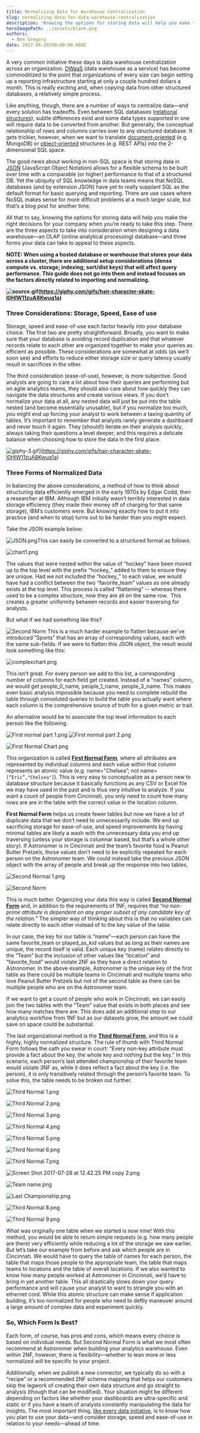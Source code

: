 ```yaml
---
title: Normalizing Data for Warehouse Centralization
slug: normalizing-data-for-data-warehouse-centralization
description: 'Knowing the options for storing data will help you make the right decisions for your company when you’re ready to take this step. '
heroImagePath: ../assets/blank.png
authors:
  - Ben Gregory
date: 2017-06-20T00:00:00.000Z
---
```


A very common initiative these days is data warehouse centralization across an organization. [DWaaS](https://searchdatamanagement.techtarget.com/definition/data-warehouse-as-a-service-DWaaS) (data warehouse as a service) has become commoditized to the point that organizations of every size can begin setting up a reporting infrastructure starting at only a couple hundred dollars a month. This is really exciting and, when copying data from other structured databases, a relatively simple process.

Like anything, though, there are a number of ways to centralize data—and every solution has tradeoffs. Even between SQL databases ([relational structures](https://en.wikipedia.org/wiki/SQL)), subtle differences exist and some data types supported in one will require data to be converted from another. But generally, the conceptual relationship of rows and columns carries over to any structured database. It gets trickier, however, when we want to translate [document-oriented](https://en.wikipedia.org/wiki/Document-oriented_database) (e.g. MongoDB) or [object-oriented](https://en.wikipedia.org/wiki/Object_database) structures (e.g. REST APIs) into the 2-dimensional SQL space.

The good news about working in non-SQL space is that storing data in [JSON](https://www.json.org/) (JavaScript Object Notation) allows for a flexible schema to be built over time with a comparable (or higher) performance to that of a structured DB. Yet the ubiquity of SQL knowledge in data teams means that NoSQL databases (and by extension JSON) have yet to really supplant SQL as the default format for basic querying and reporting. There are use cases where NoSQL makes sense for more difficult problems at a much larger scale, but that’s a blog post for another time.

All that to say, knowing the options for storing data will help you make the right decisions for your company when you’re ready to take this step. There are the three aspects to take into consideration when designing a data warehouse—an OLAP (online analytical processing) database—and three forms your data can take to appeal to these aspects.&nbsp;&nbsp;

**NOTE: When using a hosted database or warehouse that stores your data across a cluster, there are additional setup considerations (dense compute vs. storage; indexing; sort/dist keys) that will affect query performance. This guide does not go into them and instead focuses on the factors directly related to importing and normalizing.**

**![source.gif](../assets/source.gif)(https://giphy.com/gifs/hair-character-skate-l0HlW11zuA8Kwuq1a)**

### Three Considerations: Storage, Speed, Ease of use&nbsp;

Storage, speed and ease-of-use each factor heavily into your database choice. The first two are pretty straightforward. Broadly, you want to make sure that your database is avoiding record duplication and that whatever records relate to each other are organized together to make your queries as efficient as possible. These considerations are somewhat at odds (as we’ll soon see) and efforts to reduce either storage size or query latency usually result in sacrifices in the other.&nbsp;

The third consideration (ease-of-use), however, is more subjective. Good analysts are going to care a lot about how their queries are performing but on agile analytics teams, they should also care about how quickly they can navigate the data structures and create various views. If you don’t normalize your data at all, any nested data will just be put into the table nested (and become essentially unusable), but if you normalize too much, you might end up forcing your analyst to work between a taxing quantity of tables. It’s important to remember that analysts rarely generate a dashboard and never touch it again. They (should!) iterate on their analysis quickly, always taking their questions a level deeper, and this requires a delicate balance when choosing how to store the data in the first place.

![giphy-3.gif](../assets/giphy-3.gif)](https://giphy.com/gifs/hair-character-skate-l0HlW11zuA8Kwuq1a)

### Three Forms of Normalized Data

In balancing the above considerations, a method of how to think about structuring data efficiently emerged in the early 1970s by Edgar Codd, then a researcher at IBM. Although IBM initially wasn’t terribly interested in data storage efficiency (they made their money off of charging for that same storage), IBM’s customers were. But knowing exactly how to put it into practice (and when to stop) turns out to be harder than you might expect.

Take the JSON example below:

![JSON.png](../assets/JSON.png)This can easily be converted to a structured format as follows:

![chart1.png](../assets/chart1.png)

The values that were nested within the value of “hockey” have been moved up to the top level with the prefix “hockey\_” added to them to ensure they are unique. Had we not included the “hockey\_” to each value, we would have had a conflict between the two “favorite\_team” values as one already exists at the top level. This process is called “flattening” -- whereas there used to be a complex structure, now they are all on the same row. &nbsp;This creates a greater uniformity between records and easier traversing for analysts.

But what if we had something like this?

![Second Norm](../assets/ScreenShot2017-07-28at12.25.03PM.png "Second Norm")&nbsp;This is a much harder example to flatten because we’ve introduced “Sports” that has an array of corresponding values, each with the same sub-fields. If we were to flatten this JSON object, the result would look something like this:

![complexchart.png](../assets/complexchart.png)

This isn’t great. For every person we add to this list, a corresponding number of columns for each field get created. Instead of a “names” column, we would get people\_0\_name, people\_1\_name, people\_3\_name. This makes even basic analysis impossible because you need to complete rebuild the table through convoluted queries to build the table you actually want where each column is the comprehensive source of truth for a given metric or trait.

An alternative would be to associate the top level information to each person like the following.

![First normal part 1.png](../assets/Firstnormalpart1.png "First normal part 1.png") ![First normal part 2.png](../assets/Firstnormalpart2.png "First normal part 2.png")

![First Normal Chart.png](../assets/FirstNormalChart.png)

This organization is called [**First Normal Form**](https://en.wikipedia.org/wiki/First_normal_form), where all attributes are represented by individual columns and each value within that column represents an atomic value (e.g. name="Chelsea”; not name=`[“Eric”,"Chelsea"]`). This is very easy to conceptualize as a person new to database structure because it basically functions as any CSV or Excel file we may have used in the past and is thus very intuitive to analyze. If you want a count of people from Cincinnati, you only need to count how many rows are are in the table with the correct value in the location column.

**First Normal Form** helps us create fewer tables but now we have a lot of duplicate data that we don’t need to unnecessarily include. We end up sacrificing storage for ease-of-use, and speed improvements by having minimal tables are likely a wash with the unnecessary data you end up traversing (unless your storage is columnar based, but that’s a whole other story). If Astronomer is in Cincinnati and the team’s favorite food is Peanut Butter Pretzels, those values don’t need to be explicitly repeated for each person on the Astronomer team. We could instead take the previous JSON object with the array of people and break up the response into two tables.

![Second Normal 1.png](../assets/SecondNormal1.png)

![Second Norm](../assets/ScreenShot2017-07-28at12.28.25PM-1.png "Second Norm")

This is much better. Organizing your data this way is called [**Second Normal Form**](https://en.wikipedia.org/wiki/Second_normal_form) and, in addition to the requirements of 1NF, requires that “_no non-prime attribute is dependent on any proper subset of any candidate key of the relation._” The simpler way of thinking about this is that no variables can relate directly to each other instead of to the key value of the table.

In our case, the key for our table is “name”—each person can have the same favorite\_team or played\_as\_kid values but as long as their names are unique, the record itself is valid. Each unique key (name) relates directly to the “Team” but the inclusion of other values like “location” and “favorite\_food” would violate 2NF as they have a direct relation to Astronomer. In the above example, Astronomer is the unique key of the first table as there could be multiple teams in Cincinnati and multiple teams who love Peanut Butter Pretzels but not of the second table as there can be multiple people who are on the Astronomer team.

If we want to get a count of people who work in Cincinnati, we can easily join the two tables with the “Team” value that exists in both places and see how many matches there are. This does add an additional step to our analytics workflow from 1NF but as our datasets grow, the amount we could save on space could be substantial.

The last organizational method is the [**Third Normal Form**](https://en.wikipedia.org/wiki/Third_normal_form), and this is a highly, highly normalized structure.&nbsp;The rule of thumb with Third Normal Form follows the oath you swear in court: “Every non-key attribute must provide a fact about the key, the whole key and nothing but the key.” In this scenario, each person’s last attended championship of their favorite team would violate 3NF as, while it does reflect a fact about the key (i.e. the person), it is only transitively related through the person’s favorite team. To solve this, the table needs to be broken out further.

![Third Normal 1.png](../assets/ThirdNormal1.png "Third Normal 1.png")

![Third Normal 2.png](../assets/ThirdNormal2.png "Third Normal 2.png")

![Third Normal 3.png](../assets/ThirdNormal3.png "Third Normal 3.png")

![Third Normal 4.png](../assets/ThirdNormal4.png "Third Normal 4.png")

![Third Normal 5.png](../assets/ThirdNormal5.png "Third Normal 5.png")

![Third Normal 6.png](../assets/ThirdNormal6.png "Third Normal 6.png")

![Third Normal 7.png](../assets/ThirdNormal7.png "Third Normal 7.png")

![Screen Shot 2017-07-28 at 12.42.25 PM copy 2.png](../assets/ScreenShot2017-07-28at12.42.25PMcopy2.png "Screen Shot 2017-07-28 at 12.42.25 PM copy 2.png")

![Team name.png](../assets/Teamname.png "Team name.png")

![Last Championship.png](../assets/LastChampionship.png "Last Championship.png")

![Third Normal 8.png](../assets/ThirdNormal8.png "Third Normal 8.png")

![Third Normal 9.png](../assets/ThirdNormal9.png "Third Normal 9.png")

What was originally one table when we started is now nine! With this method, you would be able to return simple requests (e.g. how many people are there) very efficiently while reducing a lot of the storage we saw earlier. But let’s take our example from before and ask which people are in Cincinnati. We would have to query the table of names for each person, the table that maps those people to the appropriate team, the table that maps teams to locations and the table of overall locations. If we also wanted to know how many people worked at Astronomer in Cincinnati, we’d have to bring in yet another table. This all drastically slows down your query performance and will cause your analyst to want to strangle you with an ethernet cord. While this atomic structure can make sense if application building, it’s too normalized for people who need to deftly maneuver around a large amount of complex data and experiment quickly.&nbsp;&nbsp;&nbsp;&nbsp;&nbsp;

### So, Which Form Is Best?&nbsp;

Each form, of course, has pros and cons, which means every choice is based on individual needs. But Second Normal Form is what we most often recommend at Astronomer&nbsp;when building your analytics warehouse. Even within 2NF, however, there is flexibility—whether to lean more or less normalized will be specific to your project.

Additionally, when we publish a new connector, we typically do so with a “recipe” or a recommended 2NF schema mapping that helps our customers skip the legwork of creating their own data structure and go straight to analysis (though that can be modified). Your situation might be different depending on factors like whether your dashboards are ultra-specific and static or if you have a team of analysts constantly manipulating the data for insights. The most important thing,&nbsp;[like every data initiative](https://www.astronomer.io/blog/approach-the-next-data-initiative-like-a-data-analyst), is to know how you plan to use your data—and consider storage, speed and ease-of-use in relation to your needs—ahead of time.&nbsp;

